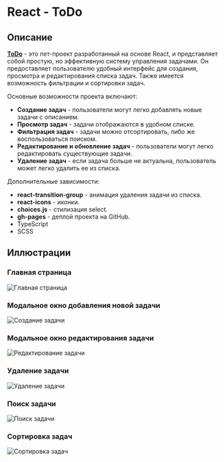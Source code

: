 # React - ToDo

## Описание

[**ToDo**](https://vlaek.github.io/ToDo-React/) - это пет-проект разработанный на основе React, и представляет собой простую, но эффективную систему управления задачами. Он предоставляет пользователю удобный интерфейс для создания, просмотра и редактирования списка задач. Также имеется возможность фильтрации и сортировки задач.

Основные возможности проекта включают:

* **Создание задач** - пользователи могут легко добавлять новые задачи с описанием.
* **Просмотр задач** - задачи отображаются в удобном списке.
* **Фильтрация задач** - задачи можно отсортировать, либо же воспользоваться поиском.
* **Редактирование и обновление задач** - пользователи могут легко редактировать существующие задачи.
* **Удаление задач** - если задача больше не актуальна, пользователь может легко удалить ее из списка.

Дополнительные зависимости:
* **react-transition-group** - анимация удаления задачи из списка.
* **react-icons** - иконки.
* **choices.js** - стилизация select.
* **gh-pages** - деплой проекта на GitHub.
* TypeScript
* SCSS

## Иллюстрации
### Главная страница
![Главная страница](https://i.imgur.com/ikk0AHa.gif "Главная страница")
### Модальное окно добавления новой задачи
![Создание задачи](https://i.imgur.com/fMjgHoD.gif "Создание задачи")
### Модальное окно редактирования задачи
![Редактирование задачи](https://i.imgur.com/eGZ6ojm.gif "Редактирование задачи")
### Удаление задачи
![Удаление задачи](https://i.imgur.com/WYT5Ez7.gif "Удаление задачи")
### Поиск задачи
![Поиск задачи](https://i.imgur.com/AnWOzTz.gif "Поиск задачи")
### Сортировка задач
![Сортировка задач](https://i.imgur.com/N1P3Ayx.gif "Сортировка задач")
